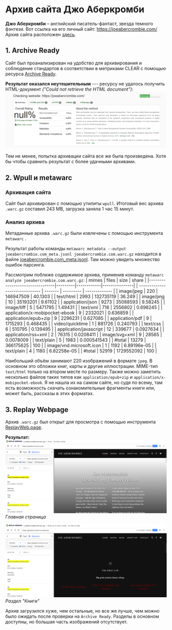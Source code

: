 # Архив сайта Джо Аберкромби
**Джо Аберкромби** – английский писатель-фантаст, звезда темного фэнтези. Вот ссылка на его личный сайт: https://joeabercrombie.com/
Архив сайта расположен [здесь](https://disk.yandex.ru/d/5bMYMDU2AWZ0mg).
## 1. Archive Ready
Сайт был проанализирован на удобство для архивирования и соблюдение стандартов в соответствии в метриками CLEAR с помощью ресурса [Archive Ready](https://archiveready.com/).

**Результат оказался неутешительным** ---  ресурсу не удалось получить HTML-документ *("Could not retrieve the HTML document")*:
![](https://github.com/akeranina/web-archives/blob/main/archives/joeabercrombie.com/archive_ready.png)

Тем не менее, попытка архивации сайта все же была произведена. Хотя бы чтобы сравнить результат с более удачными архивами.
 ## 2. Wpull и metawarc
 ### Архивация сайта
 Сайт был архивирован с помощью утилиты `wpull`.  Итоговый вес архива `.warc.gz` составил 243 MB, загрузка заняла 1 час 15 минут.
 ### Анализ архива
 Метаданные архива `.warc.gz` были извлечены с помощью инструмента `metawarc` . 

 Результат работы команды `metawarc metadata --output joeabercrombie.com_meta.jsonl joeabercrombie.com.warc.gz` находится в файле [joeabercrombie.com_meta.jsonl](https://github.com/akeranina/web-archives/blob/main/archives/joeabercrombie.com/joeabercrombie.com_meta.jsonl "joeabercrombie.com_meta.jsonl"). Там можно увидеть множество ошибок парсинга.

Рассмотрим поближе содержимое архива, применив команду `metawarc analyze joeabercrombie.com.warc.gz`:
| mimes                          | files   | size       | share         |
|--------------------------------|---------|------------|---------------|
| ------------------------------ | ------- | ---------  | ------------- |
| image/jpeg                     | 220     | 146947509  | 40.1303       |
| text/html                      | 2993    | 132735119  | 36.249        |
| image/png                      | 10      | 35193201   | 9.61102       |
| application/json               | 9273    | 35088593   | 9.58245       |
| image/tiff                     | 5       | 5471795    | 1.49431       |
| text/xml                       | 716     | 2556802    | 0.698245      |
| application/x-mobipocket-ebook | 9       | 2332021    | 0.636859      |
| application/epub+zip           | 9       | 2296231    | 0.627085      |
| application/pdf                | 9       | 1715293    | 0.468435      |
| video/quicktime                | 1       | 881726     | 0.240793      |
| text/css                       | 6       | 510795     | 0.139495      |
| application/javascript         | 12      | 339677     | 0.0927634     |
| application/rss+xml            | 2       | 76315      | 0.0208411     |
| image/svg+xml                  | 9       | 28565      | 0.0078009     |
| text/plain                     | 5       | 1983       | 0.000541543   |
| #total                         | 13279   | 366175625  | 100           |
| image/vnd.microsoft.icon       | 1       | 1192       | 6.89196e-05   |
| text/plain                     | 4       | 1180       | 6.82258e-05   |
| #total                         | 52919   | 1729552092 | 100           |

Наибольший объём занимают 220 изображений в формате `jpeg`. В основном это обложки книг, карты и другие иллюстрации. MIME-тип `text/html` только на втором месте по размеру.
Также можно заметить несколько файлов таких типов как `application/epub+zip` и `application/x-mobipocket-ebook`. Я не нашла их на самом сайте, но судя по всему, там есть возможность скачать ознакомительные фрагменты книги или, может быть, рассказы в этих форматах.
## 3. Replay Webpage
 Архив `.warc.gz` был открыт для просмотра с помощью инструмента [ReplayWeb.page](https://replayweb.page/).
 
 **Результат:**
 ![Главная страница](https://github.com/akeranina/web-archives/blob/main/archives/joeabercrombie.com/replay_webpage_1.png)
 *Главная страница*

![Раздел "Книги"](https://github.com/akeranina/web-archives/blob/main/archives/joeabercrombie.com/replay_webpage_2.png)
*Раздел "Книги"*

Архив загрузился хуже, чем остальные, но все же лучше, чем можно было ожидать после проверки на `Archive Ready`. Разделы в основном доступны, но большая часть изображений отсутствует.
